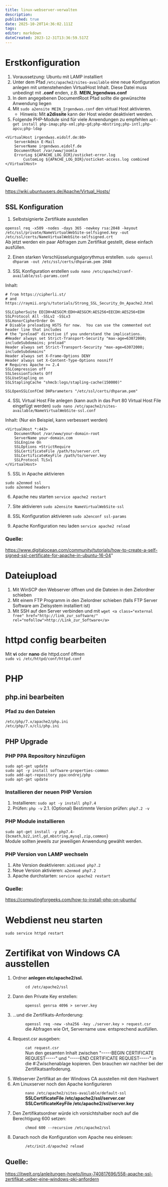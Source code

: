 ```yaml
---
title: linux-webserver-verwalten
description: 
published: true
date: 2025-10-20T14:36:02.111Z
tags: 
editor: markdown
dateCreated: 2023-12-31T13:36:59.517Z
---
```


# Erstkonfiguration

1. Voraussetzung: Ubuntu mit LAMP installiert
2. Unter dem Pfad `/etc/apache2/sites-available` eine neue Konfiguration anlegen mit untenstehenden VirtualHost Inhalt. Diese Datei muss unbedingt mit **.conf** enden, z.B. **MEIN\_Irgendwas.conf**
3. In dem angegebenen DocumentRoot Pfad sollte die gewünschte Anwendung liegen
4. Mit `sudo a2ensite MEIN_Irgendwas.conf` den virtual Host aktivieren. 
    - Hinweis: Mit **a2dissite** kann der Host wieder deaktiviert werden.
5. Folgende PHP-Module sind für viele Anwendungen zu empfehlen `apt-get install php-imap;php-xml;php-gd;php-mbstring;php-intl;php-apcu;php-ldap`

```
<VirtualHost irgendwas.eidolf.de:80>
	ServerAdmin E-Mail
	ServerName irgendwas.eidolf.de
	DocumentRoot /var/www/joomla
	ErrorLog ${APACHE_LOG_DIR}/osticket-error.log
        CustomLog ${APACHE_LOG_DIR}/osticket-access.log combined
</VirtualHost>
```

## Quelle:
https://wiki.ubuntuusers.de/Apache/Virtual_Hosts/

## SSL Konfiguration

1. Selbstsignierte Zertifikate ausstellen

`openssl req -x509 -nodes -days 365 -newkey rsa:2048 -keyout /etc/ssl/private/NameVirtualWebSite-selfsigned.key -out /etc/ssl/certs/NameVirtualWebSite-selfsigned.crt`  
Ab jetzt werden ein paar Abfragen zum Zertifikat gestellt, diese einfach ausfüllen.

2. Einen starken Verschlüsselungsalgorythmus erstellen.
`sudo openssl dhparam -out /etc/ssl/certs/dhparam.pem 2048`

3. SSL Konfiguration erstellen
`sudo nano /etc/apache2/conf-available/ssl-params.conf`  

  Inhalt: 
```
# from https://cipherli.st/
# and https://raymii.org/s/tutorials/Strong_SSL_Security_On_Apache2.html

SSLCipherSuite EECDH+AESGCM:EDH+AESGCM:AES256+EECDH:AES256+EDH
SSLProtocol All -SSLv2 -SSLv3
SSLHonorCipherOrder On
# Disable preloading HSTS for now.  You can use the commented out header line that includes
# the "preload" directive if you understand the implications.
#Header always set Strict-Transport-Security "max-age=63072000; includeSubdomains; preload"
Header always set Strict-Transport-Security "max-age=63072000; includeSubdomains"
Header always set X-Frame-Options DENY
Header always set X-Content-Type-Options nosniff
# Requires Apache >= 2.4
SSLCompression off 
SSLSessionTickets Off
SSLUseStapling on 
SSLStaplingCache "shmcb:logs/stapling-cache(150000)"

SSLOpenSSLConfCmd DHParameters "/etc/ssl/certs/dhparam.pem"
```

4. SSL Virtual Host File anlegen (kann auch in das Port 80 Virtual Host File eingefügt werden)
`sudo nano /etc/apache2/sites-available/NameVirtualWebSite-ssl.conf`  

Inhalt: (Nur ein Beispiel, kann verbessert werden) 
```
<VirtualHost *:443>
    DocumentRoot /var/www/your-domain-root
    ServerName your-domain.com
    SSLEngine On
    SSLOptions +StrictRequire
    SSLCertificateFile /path/to/server.crt
    SSLCertificateKeyFile /path/to/server.key
    SSLProtocol TLSv1
</VirtualHost>
```

5. SSL in Apache aktivieren
```
sudo a2enmod ssl
sudo a2enmod headers
```

6. Apache neu starten
`service apache2 restart`

7. Site aktivieren
`sudo a2ensite NameVirtualWebSite-ssl`

8. SSL Konfiguration aktivieren
`sudo a2enconf ssl-params`

9. Apache Konfiguration neu laden
`service apache2 reload`

### Quelle:
https://www.digitalocean.com/community/tutorials/how-to-create-a-self-signed-ssl-certificate-for-apache-in-ubuntu-16-04"

# Dateiupload

1. Mit WinSCP den Webserver öffnen und die Dateien in den Zielordner schieben
2. Mit einem FTP Programm in den Zielordner schieben (falls FTP Server Software am Zielsystem installiert ist)
3. Mit SSH auf den Server verbinden und mit `wget <a class="external free" href="http://link_zur_software/" rel="nofollow">http://Link_zur_Software</a>`

# httpd config bearbeiten

Mit **vi** oder **nano** die httpd.conf öffnen  
`sudo vi /etc/httpd/conf/httpd.conf`

# PHP

## php.ini bearbeiten

### Pfad zu den Dateien

`/etc/php/7.x/apache2/php.ini`  
`/etc/php/7.x/cli/php.ini`

## PHP Upgrade

### PHP PPA Repository hinzufügen

```
sudo apt-get update
sudo apt -y install software-properties-common
sudo add-apt-repository ppa:ondrej/php
sudo apt-get update
```

### Installieren der neuen PHP Version

1. Installieren: `sudo apt -y install php7.4`
2. Prüfen: `php -v`
2.1. (Optional) Bestimmte Version prüfen: `php7.2 -v`

### PHP Module installieren

`sudo apt-get install -y php7.4-{bcmath,bz2,intl,gd,mbstring,mysql,zip,common}`  
Module sollten jeweils zur jeweiligen Anwendung gewählt werden.

### PHP Version von LAMP wechseln

1. Alte Version deaktivieren: `a2dismod php7.2`
2. Neue Version aktivieren: `a2enmod php7.2`
3. Apache durchstarten: `service apache2 restart`

### Quelle:

https://computingforgeeks.com/how-to-install-php-on-ubuntu/

# Webdienst neu starten

`sudo service httpd restart`

# Zertifikat von Windows CA ausstellen

1. Ordner **anlegen etc/apache2/ssl.**<dl><dd>`cd /etc/apache2/ssl`</dd></dl>
2. Dann den Private Key erstellen: <dl><dd>`openssl genrsa 4096 > server.key`</dd></dl>
3. ...und die Zertifikats-Anforderung: <dl><dd>`openssl req -new -sha256 -key ./server.key > request.csr`</dd><dd>die Abfragen wie Ort, Servername usw. entsprechend ausfüllen.</dd></dl>
4. Request.csr ausgeben: <dl><dd>`cat request.csr`</dd><dd>Nun den gesamten Inhalt zwischen "-----BEGIN CERTIFICATE REQUEST-----" und "-----END CERTIFICATE REQUEST-----" in die #:Zwischenablage kopieren. Den brauchen wir nachher bei der Zertifikatsanfoderung.</dd></dl>
5. Webserver Zertifikat an der Windows CA ausstellen mit dem Hashwert
6. Am Linuxserver noch den Apache konfigurieren <dl><dd>`nano /etc/apache2/sites-available/default-ssl`</dd><dd>**SSLCertificateFile /etc/apache2/ssl/server.cer**</dd><dd>**SSLCertificateKeyFile /etc/apache2/ssl/server.key**</dd></dl>
7. Den Zertifikatsordner würde ich vorsichtshalber noch auf die Berechtigung 600 setzen: <dl><dd>`chmod 600 --recursive /etc/apache2/ssl`</dd></dl>
8. Danach noch die Konfiguration vom Apache neu einlesen: <dl><dd>`/etc/init.d/apache2 reload`</dd></dl>

## Quelle:

https://itwelt.org/anleitungen-howto/linux-740817696/558-apache-ssl-zertifikat-ueber-eine-windows-pki-anfordern